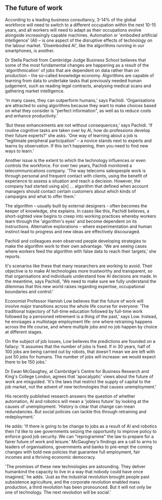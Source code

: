 ## The future of work

According to a leading business consultancy, 3-14% of the global workforce will need to switch to a different occupation within the next 10-15 years, and all workers will need to adapt as their occupations evolve alongside increasingly capable machines. Automation or 'embodied artificial intelligence' (AI) – is one aspect of the disruptive effects of technology on the labour market. 'Disembodied AI', like the algorithms running in our smartphones, is another.

Dr Stella Pachidi from Cambridge Judge Business School believes that some of the most fundamental changes are happening as a result of the 'algorithmication' of jobs that are dependent on data rather than on production – the so-called knowledge economy. Algorithms are capable of learning from data to undertake tasks that previously needed human judgement, such as reading legal contracts, analysing medical scans and gathering market intelligence.

'In many cases, they can outperform humans,' says Pachidi. 'Organisations are attracted to using algorithms because they want to make choices based on what they consider is "perfect information", as well as to reduce costs and enhance productivity.'

'But these enhancements are not without consequences,' says Pachidi. 'If routine cognitive tasks are taken over by AI, how do professions develop their future experts?' she asks. 'One way of learning about a job is "legitimate peripheral participation" – a novice stands next to experts and learns by observation. If this isn't happening, then you need to find new ways to learn.'

Another issue is the extent to which the technology influences or even controls the workforce. For over two years, Pachidi monitored a telecommunications company. 'The way telecoms salespeople work is through personal and frequent contact with clients, using the benefit of experience to assess a situation and reach a decision. However, the company had started using a[n] ... algorithm that defined when account managers should contact certain customers about which kinds of campaigns and what to offer them.'

The algorithm – usually built by external designers - often becomes the keeper of knowledge, she explains. In cases like this, Pachidi believes, a short-sighted view begins to creep into working practices whereby workers learn through the 'algorithm's eyes' and become dependent on its instructions. Alternative explorations – where experimentation and human instinct lead to progress and new ideas are effectively discouraged.

Pachidi and colleagues even observed people developing strategies to make the algorithm work to their own advantage. 'We are seeing cases where workers feed the algorithm with false data to reach their targets,' she reports.

It's scenarios like these that many researchers are working to avoid. Their objective is to make AI technologies more trustworthy and transparent, so that organisations and individuals understand how AI decisions are made. In the meantime, says Pachidi, 'We need to make sure we fully understand the dilemmas that this new world raises regarding expertise, occupational boundaries and control.'

Economist Professor Hamish Low believes that the future of work will involve major transitions across the whole life course for everyone: 'The traditional trajectory of full-time education followed by full-time work followed by a pensioned retirement is a thing of the past,' says Low. Instead, he envisages a multistage employment life: one where retraining happens across the life course, and where multiple jobs and no job happen by choice at different stages.

On the subject of job losses, Low believes the predictions are founded on a fallacy: 'It assumes that the number of jobs is fixed. If in 30 years, half of 100 jobs are being carried out by robots, that doesn't mean we are left with just 50 jobs for humans. The number of jobs will increase: we would expect there to be 150 jobs.'

Dr Ewan McGaughey, at Cambridge's Centre for Business Research and King's College London, agrees that 'apocalyptic' views about the future of work are misguided. 'It's the laws that restrict the supply of capital to the job market, not the advent of new technologies that causes unemployment.'

His recently published research answers the question of whether automation, AI and robotics will mean a 'jobless future' by looking at the causes of unemployment. 'History is clear that change can mean redundancies. But social policies can tackle this through retraining and redeployment.'

He adds: 'If there is going to be change to jobs as a result of AI and robotics then I'd like to see governments seizing the opportunity to improve policy to enforce good job security. We can "reprogramme" the law to prepare for a fairer future of work and leisure.' McGaughey's findings are a call to arms to leaders of organisations, governments and banks to pre-empt the coming changes with bold new policies that guarantee full employment, fair incomes and a thriving economic democracy.

'The promises of these new technologies are astounding. They deliver humankind the capacity to live in a way that nobody could have once imagined,' he adds. 'Just as the industrial revolution brought people past subsistence agriculture, and the corporate revolution enabled mass production, a third revolution has been pronounced. But it will not only be one of technology. The next revolution will be social.'
